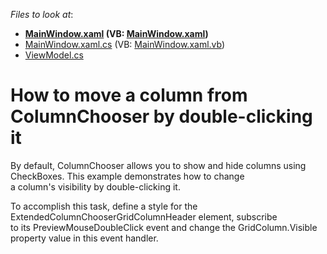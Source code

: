 <!-- default file list -->
*Files to look at*:

* **[MainWindow.xaml](./CS/MainWindow.xaml) (VB: [MainWindow.xaml](./VB/MainWindow.xaml))**
* [MainWindow.xaml.cs](./CS/MainWindow.xaml.cs) (VB: [MainWindow.xaml.vb](./VB/MainWindow.xaml.vb))
* [ViewModel.cs](./CS/ViewModel.cs)
<!-- default file list end -->
# How to move a column from ColumnChooser by double-clicking it


<p>By default, ColumnChooser allows you to show and hide columns using CheckBoxes. This example demonstrates how to change a column's visibility by double-clicking it.</p>
<p>To accomplish this task, define a style for the ExtendedColumnChooserGridColumnHeader element, subscribe to its PreviewMouseDoubleClick event and change the GridColumn.Visible property value in this event handler.</p>

<br/>


